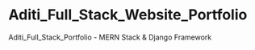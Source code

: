 # Aditi_Full_Stack_Website_Portfolio
Aditi_Full_Stack_Portfolio - MERN Stack &amp; Django Framework
